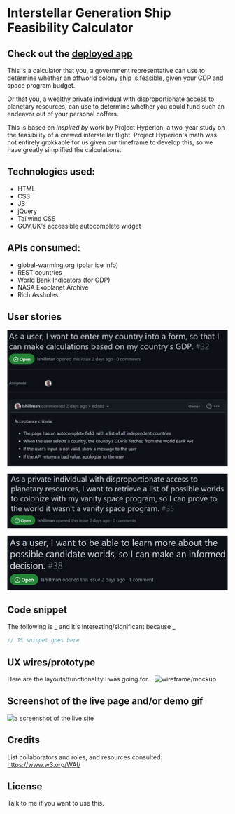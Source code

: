 # Interstellar Generation Ship Feasibility Calculator

## Check out the [deployed app](https://lshillman.github.io/generation-ship-calculator/)

This is a calculator that you, a government representative can use to determine whether an offworld colony ship is feasible, given your GDP and space program budget.

Or that you, a wealthy private individual with disproportionate access to planetary resources, can use to determine whether you could fund such an endeavor out of your personal coffers.

This is ~~based on~~ _inspired by_ work by Project Hyperion, a two-year study on the feasibility of a crewed interstellar flight. Project Hyperion's math was not entirely grokkable for us given our timeframe to develop this, so we have greatly simplified the calculations.


## Technologies used:

* HTML
* CSS
* JS
* jQuery
* Tailwind CSS
* GOV.UK's accessible autocomplete widget

## APIs consumed:
* global-warming.org (polar ice info)
* REST countries
* World Bank Indicators (for GDP)
* NASA Exoplanet Archive
* Rich Assholes

## User stories
![user story](assets\images\user-story-government.jpg)

![user story](assets\images\user-story-individual.jpg)

![user story](assets\images\user-story-planet-info.jpg)

## Code snippet

The following is _ and it's interesting/significant because _

````javascript
// JS snippet goes here
````

## UX wires/prototype

Here are the layouts/functionality I was going for...
![wireframe/mockup](./assets/images/readme/design.jpg)

## Screenshot of the live page and/or demo gif

![a screenshot of the live site](./assets/images/readme/screenshot.jpg)


## Credits

List collaborators and roles, and resources consulted:
https://www.w3.org/WAI/


## License

Talk to me if you want to use this.
